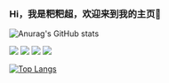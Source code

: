 ### Hi，我是粑粑超，欢迎来到我的主页👋

![Anurag's GitHub stats](https://github-readme-stats.vercel.app/api?username=babachao&show_icons=true&theme=radical)


![](https://img.shields.io/badge/-javascript-F7DF1E?style=for-the-badge&logo=JavaScript&logoColor=white) ![](https://img.shields.io/badge/React-61DAFB?style=for-the-badge&logo=react&logoColor=white) ![](https://img.shields.io/badge/vue-4FC08D?style=for-the-badge&logo=Vue.JS&logoColor=white) ![](https://img.shields.io/badge/Node-339933?style=for-the-badge&logo=Node.js&logoColor=white)

[![Top Langs](https://github-readme-stats.vercel.app/api/top-langs/?username=babachao&layout=compact)](https://github.com/anuraghazra/github-readme-stats)


<!--
**babachao/babachao** is a ✨ _special_ ✨ repository because its `README.md` (this file) appears on your GitHub profile.

Here are some ideas to get you started:

- 🔭 I’m currently working on ...
- 🌱 I’m currently learning ...
- 👯 I’m looking to collaborate on ...
- 🤔 I’m looking for help with ...
- 💬 Ask me about ...
- 📫 How to reach me: ...
- 😄 Pronouns: ...
- ⚡ Fun fact: ...
-->

